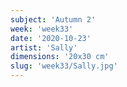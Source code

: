 ```yaml
---
subject: 'Autumn 2'
week: 'week33'
date: '2020-10-23'
artist: 'Sally'
dimensions: '20x30 cm'
slug: 'week33/Sally.jpg'
---
```

